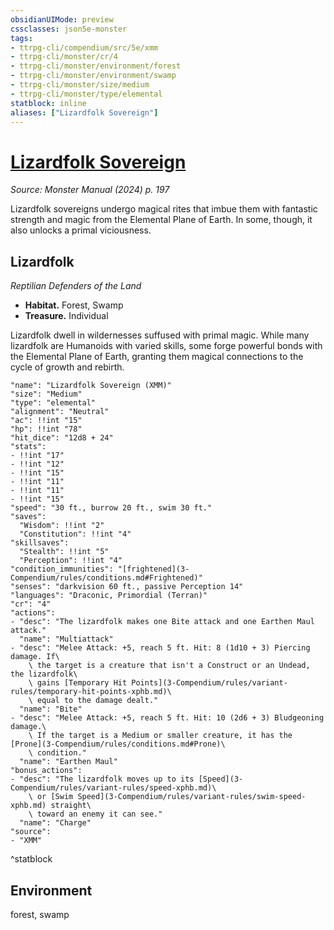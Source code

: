 ```yaml
---
obsidianUIMode: preview
cssclasses: json5e-monster
tags:
- ttrpg-cli/compendium/src/5e/xmm
- ttrpg-cli/monster/cr/4
- ttrpg-cli/monster/environment/forest
- ttrpg-cli/monster/environment/swamp
- ttrpg-cli/monster/size/medium
- ttrpg-cli/monster/type/elemental
statblock: inline
aliases: ["Lizardfolk Sovereign"]
---
```

# [Lizardfolk Sovereign](3-Compendium\bestiary\elemental/lizardfolk-sovereign-xmm.md)
*Source: Monster Manual (2024) p. 197*  

Lizardfolk sovereigns undergo magical rites that imbue them with fantastic strength and magic from the Elemental Plane of Earth. In some, though, it also unlocks a primal viciousness.

## Lizardfolk

*Reptilian Defenders of the Land*

- **Habitat.** Forest, Swamp  
- **Treasure.** Individual  

Lizardfolk dwell in wildernesses suffused with primal magic. While many lizardfolk are Humanoids with varied skills, some forge powerful bonds with the Elemental Plane of Earth, granting them magical connections to the cycle of growth and rebirth.

```statblock
"name": "Lizardfolk Sovereign (XMM)"
"size": "Medium"
"type": "elemental"
"alignment": "Neutral"
"ac": !!int "15"
"hp": !!int "78"
"hit_dice": "12d8 + 24"
"stats":
- !!int "17"
- !!int "12"
- !!int "15"
- !!int "11"
- !!int "11"
- !!int "15"
"speed": "30 ft., burrow 20 ft., swim 30 ft."
"saves":
  "Wisdom": !!int "2"
  "Constitution": !!int "4"
"skillsaves":
  "Stealth": !!int "5"
  "Perception": !!int "4"
"condition_immunities": "[frightened](3-Compendium/rules/conditions.md#Frightened)"
"senses": "darkvision 60 ft., passive Perception 14"
"languages": "Draconic, Primordial (Terran)"
"cr": "4"
"actions":
- "desc": "The lizardfolk makes one Bite attack and one Earthen Maul attack."
  "name": "Multiattack"
- "desc": "Melee Attack: +5, reach 5 ft. Hit: 8 (1d10 + 3) Piercing damage. If\
    \ the target is a creature that isn't a Construct or an Undead, the lizardfolk\
    \ gains [Temporary Hit Points](3-Compendium/rules/variant-rules/temporary-hit-points-xphb.md)\
    \ equal to the damage dealt."
  "name": "Bite"
- "desc": "Melee Attack: +5, reach 5 ft. Hit: 10 (2d6 + 3) Bludgeoning damage.\
    \ If the target is a Medium or smaller creature, it has the [Prone](3-Compendium/rules/conditions.md#Prone)\
    \ condition."
  "name": "Earthen Maul"
"bonus_actions":
- "desc": "The lizardfolk moves up to its [Speed](3-Compendium/rules/variant-rules/speed-xphb.md)\
    \ or [Swim Speed](3-Compendium/rules/variant-rules/swim-speed-xphb.md) straight\
    \ toward an enemy it can see."
  "name": "Charge"
"source":
- "XMM"
```
^statblock

## Environment

forest, swamp